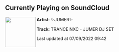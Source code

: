 ## Currently Playing on SoundCloud

[<img align="left" width="100" src="https://i1.sndcdn.com/artworks-iG1IFAKpDtVGYzHo-qqJyeQ-t500x500.jpg">](https://soundcloud.com/ju-mer/trance-nxc-jumer-dj-set)

**Artist**: ✨JUMER✨ 

**Track**: TRANCE NXC - JUMER DJ SET

Last updated at 07/09/2022 09:42
